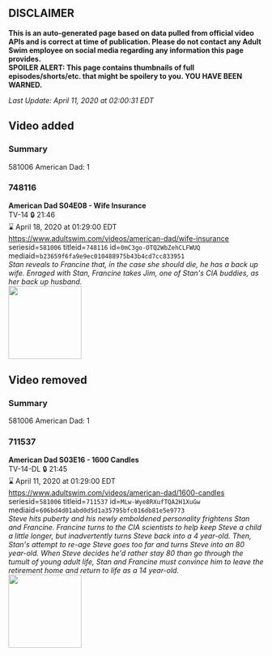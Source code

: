 ## DISCLAIMER
**This is an auto-generated page based on data pulled from official video APIs and is correct at time of publication. Please do not contact any Adult Swim employee on social media regarding any information this page provides.**  
**SPOILER ALERT: This page contains thumbnails of full episodes/shorts/etc. that might be spoilery to you. YOU HAVE BEEN WARNED.**  

_Last Update: April 11, 2020 at 02:00:31 EDT_
## Video added
### Summary
581006 American Dad: 1  
### 748116
**American Dad S04E08 - Wife Insurance**  
TV-14 🔒 21:46  
⌛ April 18, 2020 at 01:29:00 EDT  
https://www.adultswim.com/videos/american-dad/wife-insurance  
seriesid=`581006` titleid=`748116` id=`0mC3go-OTQ2WbZehCLFWUQ` mediaid=`b23659f6fa9e9ec010488975b43b4cd7cc833951`  
_Stan reveals to Francine that, in the case she should die, he has a back up wife. Enraged with Stan, Francine takes Jim, one of Stan's CIA buddies, as her back up husband._  
<a href="https://i.cdn.turner.com/asfix/repository//8a25c3920e5857a1010e585b61da0001/thumbnail_5212858645293464439.jpg"><img src="https://i.cdn.turner.com/asfix/repository//8a25c3920e5857a1010e585b61da0001/thumbnail_5212858645293464439.jpg" height="144px" /></a>
## Video removed
### Summary
581006 American Dad: 1  
### 711537
**American Dad S03E16 - 1600 Candles**  
TV-14-DL 🔒 21:45  
⌛ April 11, 2020 at 01:29:00 EDT  
https://www.adultswim.com/videos/american-dad/1600-candles  
seriesid=`581006` titleid=`711537` id=`MLw-Wye8RXufTQA2H1XuGw` mediaid=`606bd4d01abd0d5d1a35795bfc016db81e5e9773`  
_Steve hits puberty and his newly emboldened personality frightens Stan and Francine. Francine turns to the CIA scientists to help keep Steve a child a little longer, but inadvertently turns Steve back into a 4 year-old. Then, Stan's attempt to re-age Steve goes too far and turns Steve into an 80 year-old. When Steve decides he'd rather stay 80 than go through the tumult of young adult life, Stan and Francine must convince him to leave the retirement home and return to life as a 14 year-old._  
<a href="https://i.cdn.turner.com/adultswim/big/image-upload/thumbnails/thumb-2_image-15199404924954.jpg"><img src="https://i.cdn.turner.com/adultswim/big/image-upload/thumbnails/thumb-2_image-15199404924954.jpg" height="144px" /></a>
